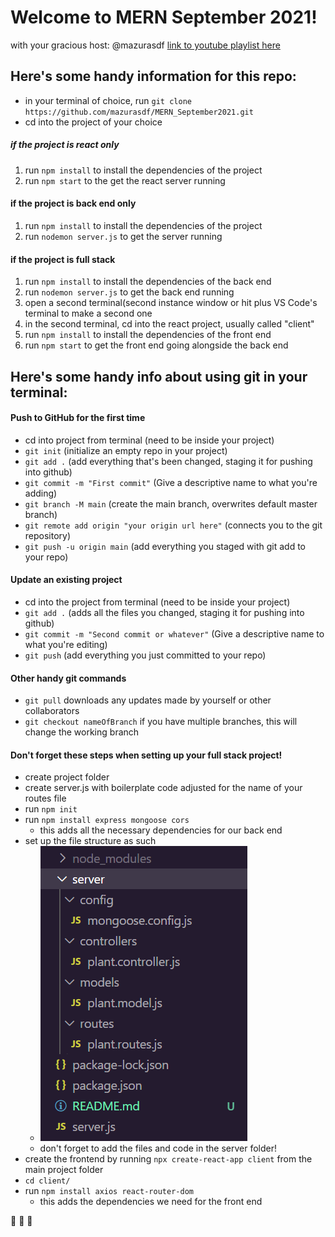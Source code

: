 # Welcome to MERN September 2021!
with your gracious host: @mazurasdf
[link to youtube playlist here](https://www.youtube.com/playlist?list=PLBZwc4aWOVuIT7bD_evBgCzBfEKolalfU)

## Here's some handy information for this repo:
* in your terminal of choice, run `git clone https://github.com/mazurasdf/MERN_September2021.git`
* cd into the project of your choice
##### if the project is react only
1. run `npm install` to install the dependencies of the project
2. run `npm start` to the get the react server running
#### if the project is back end only
1. run `npm install` to install the dependencies of the project
2. run `nodemon server.js` to get the server running
#### if the project is full stack
1. run `npm install` to install the dependencies of the back end
2. run `nodemon server.js` to get the back end running
3. open a second terminal(second instance window or hit plus VS Code's terminal to make a second one
4. in the second terminal, cd into the react project, usually called "client"
5. run `npm install` to install the dependencies of the front end
6. run `npm start` to get the front end going alongside the back end

## Here's some handy info about using git in your terminal:

#### Push to GitHub for the first time
* cd into project from terminal (need to be inside your project)
* `git init` (initialize an empty repo in your project)
* `git add .` (add everything that's been changed, staging it for pushing into github)
* `git commit -m "First commit"` (Give a descriptive name to what you're adding)
* `git branch -M main` (create the main branch, overwrites default master branch)
* `git remote add origin "your origin url here"` (connects you to the git repository)
* `git push -u origin main` (add everything you staged with git add to your repo)

#### Update an existing project
* cd into the project from terminal (need to be inside your project)
* `git add .` (adds all the files you changed, staging it for pushing into github)
* `git commit -m "Second commit or whatever"` (Give a descriptive name to what you're editing)
* `git push` (add everything you just committed to your repo)

#### Other handy git commands
* `git pull` downloads any updates made by yourself or other collaborators
* `git checkout nameOfBranch` if you have multiple branches, this will change the working branch

#### Don't forget these steps when setting up your full stack project!
* create project folder
* create server.js with boilerplate code adjusted for the name of your routes file
* run `npm init`
* run `npm install express mongoose cors`
    * this adds all the necessary dependencies for our back end
* set up the file structure as such
    * ![back end structure](https://github.com/NicholeKing/MERN_Nov2020/blob/main/full-stack-lecture/img/backend_structure.PNG?raw=true)
    * don't forget to add the files and code in the server folder!
* create the frontend by running `npx create-react-app client` from the main project folder
* `cd client/`
* run `npm install axios react-router-dom`
    * this adds the dependencies we need for the front end

:broccoli: :broccoli: :broccoli:
